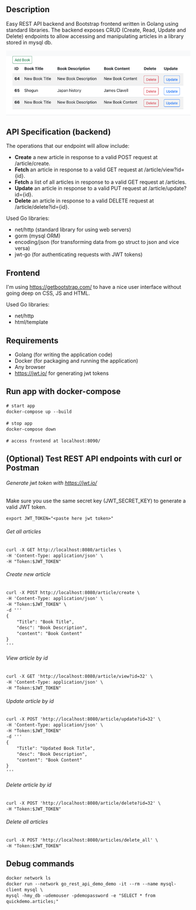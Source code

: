 ## Description

Easy REST API backend and Bootstrap frontend written in Golang using standard libraries.
The backend exposes CRUD (Create, Read, Update and Delete) endpoints to allow accessing and manipulating articles in a library stored in mysql db. 

![Alt text](/img.png "Frontend Screenshot")

## API Specification (backend)

The operations that our endpoint will allow include:
* **Create** a new article in response to a valid POST request at /article/create.
* **Fetch** an article in response to a valid GET request at /article/view?id={id}.
* **Fetch** a list of all articles in response to a valid GET request at /articles.
* **Update** an article in response to a valid PUT request at /article/update?id={id}.
* **Delete** an article in response to a valid DELETE request at /article/delete?id={id}.

Used Go libraries:
* net/http (standard library for using web servers)
* gorm (mysql ORM)
* encoding/json (for transforming data from go struct to json and vice versa)
* jwt-go (for authenticating requests with JWT tokens)

## Frontend

I'm using https://getbootstrap.com/ to have a nice user interface without going deep on CSS, JS and HTML.

Used Go libraries:
* net/http
* html/template

## Requirements

* Golang (for writing the application code)
* Docker (for packaging and running the application)
* Any browser
* https://jwt.io/ for generating jwt tokens

## Run app with docker-compose

```
# start app
docker-compose up --build

# stop app
docker-compose down

# access frontend at localhost:8090/
```

## (Optional) Test REST API endpoints with curl or Postman

###### Generate jwt token with https://jwt.io/
Make sure you use the same secret key (JWT_SECRET_KEY) to generate a valid JWT token.
```
export JWT_TOKEN="<paste here jwt token>"
```

###### Get all articles
```
curl -X GET http://localhost:8080/articles \
-H 'Content-Type: application/json' \
-H "Token:$JWT_TOKEN" 
```

###### Create new article
```
curl -X POST http://localhost:8080/article/create \
-H 'Content-Type: application/json' \
-H "Token:$JWT_TOKEN" \
-d '''
{
    "Title": "Book Title",
    "desc": "Book Description",
    "content": "Book Content"
}
'''
```

###### View article by id
```
curl -X GET 'http://localhost:8080/article/view?id=32' \
-H 'Content-Type: application/json' \
-H "Token:$JWT_TOKEN"
```

###### Update article by id
```
curl -X POST 'http://localhost:8080/article/update?id=32' \
-H 'Content-Type: application/json' \
-H "Token:$JWT_TOKEN"
-d '''
{
    "Title": "Updated Book Title",
    "desc": "Book Description",
    "content": "Book Content"
}
'''
```

###### Delete article by id
```
curl -X POST 'http://localhost:8080/article/delete?id=32' \
-H "Token:$JWT_TOKEN"
```

###### Delete all articles
```
curl -X POST 'http://localhost:8080/articles/delete_all' \
-H "Token:$JWT_TOKEN" 
```

## Debug commands

```
docker network ls
docker run --network go_rest_api_demo_demo -it --rm --name mysql-client mysql \
mysql -hmy_db -udemouser -pdemopassword -e "SELECT * from quickdemo.articles;"
```